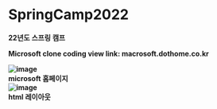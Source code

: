 
# SpringCamp2022
<Strong>22년도 스프링 캠프 

<b>
Microsoft clone coding 
view link: macrosoft.dothome.co.kr

![image](https://user-images.githubusercontent.com/107266952/179736582-e5d69d55-5f9c-4574-b896-d7ada12089c2.png)
<br>
microsoft 홈페이지
<br>
![image](https://user-images.githubusercontent.com/107266952/179736725-a086bfcc-ea0b-4432-b4cc-f65a3aba45c1.png)
<br>
html 레이아웃
